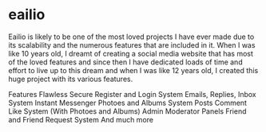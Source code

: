 # eailio

Eailio is likely to be one of the most loved projects I have ever made due to its scalability and the numerous features that are included in it. When I was like 10 years old, I dreamt of creating a social media website that has most of the loved features and since then I have dedicated loads of time and effort to live up to this dream and when I was like 12 years old, I created this huge project with its various features.

Features
Flawless Secure Register and Login System
Emails, Replies, Inbox System
Instant Messenger
Photoes and Albums System
Posts Comment Like System (With Photoes and Albums)
Admin Moderator Panels
Friend and Friend Request System
And much more
